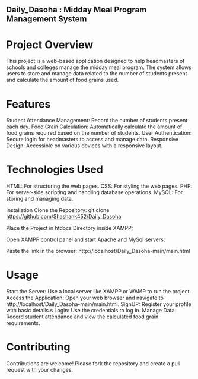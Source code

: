 ## Daily_Dasoha : Midday Meal Program Management System
# Project Overview
This project is a web-based application designed to help headmasters of schools and colleges manage the midday meal program. The system allows users to store and manage data related to the number of students present and calculate the amount of food grains used.

# Features
Student Attendance Management: Record the number of students present each day.
Food Grain Calculation: Automatically calculate the amount of food grains required based on the number of students.
User Authentication: Secure login for headmasters to access and manage data.
Responsive Design: Accessible on various devices with a responsive layout.

# Technologies Used
HTML: For structuring the web pages.
CSS: For styling the web pages.
PHP: For server-side scripting and handling database operations.
MySQL: For storing and managing data.

Installation
Clone the Repository: git clone https://github.com/Shashank452/Daily_Dasoha

Place the Project in htdocs Directory inside XAMPP:

Open XAMPP control panel and start Apache and MySql servers:

Paste the link in the browser: http://localhost/Daily_Dasoha-main/main.html

# Usage
Start the Server:
Use a local server like XAMPP or WAMP to run the project.
Access the Application:
Open your web browser and navigate to http://localhost/Daily_Dasoha-main/main.html.
SignUP:
Register your profile with basic details.s
Login:
Use the credentials to log in.
Manage Data:
Record student attendance and view the calculated food grain requirements.

# Contributing
Contributions are welcome! Please fork the repository and create a pull request with your changes.
